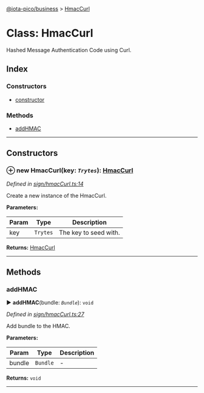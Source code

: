[@iota-pico/business](../README.md) > [HmacCurl](../classes/hmaccurl.md)



# Class: HmacCurl


Hashed Message Authentication Code using Curl.

## Index

### Constructors

* [constructor](hmaccurl.md#constructor)


### Methods

* [addHMAC](hmaccurl.md#addhmac)



---
## Constructors
<a id="constructor"></a>


### ⊕ **new HmacCurl**(key: *`Trytes`*): [HmacCurl](hmaccurl.md)


*Defined in [sign/hmacCurl.ts:14](https://github.com/iotaeco/iota-pico-business/blob/ab10af2/src/sign/hmacCurl.ts#L14)*



Create a new instance of the HmacCurl.


**Parameters:**

| Param | Type | Description |
| ------ | ------ | ------ |
| key | `Trytes`   |  The key to seed with. |





**Returns:** [HmacCurl](hmaccurl.md)

---


## Methods
<a id="addhmac"></a>

###  addHMAC

► **addHMAC**(bundle: *`Bundle`*): `void`



*Defined in [sign/hmacCurl.ts:27](https://github.com/iotaeco/iota-pico-business/blob/ab10af2/src/sign/hmacCurl.ts#L27)*



Add bundle to the HMAC.


**Parameters:**

| Param | Type | Description |
| ------ | ------ | ------ |
| bundle | `Bundle`   |  - |





**Returns:** `void`





___


